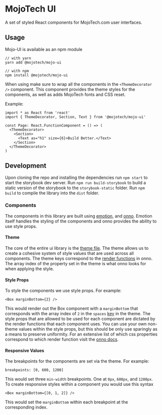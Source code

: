 # MojoTech UI
A set of styled React components for MojoTech.com user interfaces.

## Usage
Mojo-UI is available as an npm module

```
// with yarn
yarn add @mojotech/mojo-ui

// with npm
npm install @mojotech/mojo-ui
```
When using make sure to wrap all the components in the `<ThemeDecorator />` component. This component provides the theme styles for the components, as well as adds MojoTech fonts and CSS reset.

Example:
```tsx
import * as React from 'react'
import { ThemeDecorator, Section, Text } from '@mojotech/mojo-ui'

const Page: React.FunctionComponent = () => (
  <ThemeDecorator>
    <Section>
      <Text as="h1" size={6}>Build Better.</Text>
    </Section>
  </ThemeDecorator>
)

```

## Development
Upon cloning the repo and installing the dependencies run `npm start` to start the storybook dev server. Run `npm run build-storybook` to build a static version of the storybook to the `storybook-static` folder. Run `npm build` to compile the library into the `dist` folder.

### Components
The components in this library are built using [emotion](https://emotion.sh/docs/styled), and [onno](https://github.com/wagerfield/onno). Emotion itself handles the styling of the components and onno provides the ability to use style props.

#### Theme
The core of the entire ui library is the [theme file](https://github.com/mojotech/mojotech-ui/blob/master/src/lib/theme.ts). The theme allows us to create a cohesive system of style values that are used across all components. The theme keys correspond to the [render functions](https://github.com/wagerfield/onno/blob/master/docs/render-functions.md) in onno. The array index of the property set in the theme is what onno looks for when applying the style.

#### Style Props
To style the components we use style props. For example:
```
<Box marginBottom={2} />
```
This would render out the Box component with a `marginBottom` that corresponds with the array index of `2` in the `spaces` [key](https://github.com/mojotech/mojotech-ui/blob/dcbd11b74014ed5f9392dd3bcbe6b55ac9ab0ecb/src/lib/theme.ts#L16) in the theme. The style props that are allowed to be used for each component are dictated by the render functions that each component uses. You can use your own non-theme values within the style props, but this should be only use sparingly as a means to preserve uniformity. For an extensive list of which css properties correspond to which render function visit the [onno docs](https://github.com/wagerfield/onno/blob/master/docs/render-functions.md).

#### Responsive Values
The breakpoints for the components are set via the theme. For example:
```
breakpoints: [0, 600, 1200]
```
This would set three `min-width` breakpoints. One at `0px`, `600px`, and `1200px`. To create responsive styles within a component you would use this syntax
```
<Box marginBottom={[0, 1, 2]} />
```
This would set the `marginBottom` within each breakpoint at the corresponding index.
